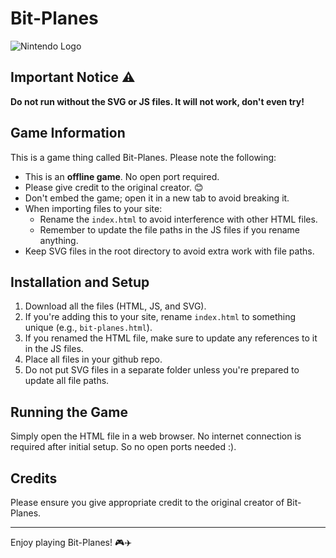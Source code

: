 # Bit-Planes

![Nintendo Logo](https://upload.wikimedia.org/wikipedia/commons/0/0d/Nintendo.svg)

## Important Notice ⚠️

**Do not run without the SVG or JS files. It will not work, don't even try!**

## Game Information

This is a game thing called Bit-Planes. Please note the following:

- This is an **offline game**. No open port required.
- Please give credit to the original creator. 😊
- Don't embed the game; open it in a new tab to avoid breaking it.
- When importing files to your site:
  - Rename the `index.html` to avoid interference with other HTML files.
  - Remember to update the file paths in the JS files if you rename anything.
- Keep SVG files in the root directory to avoid extra work with file paths.

## Installation and Setup

1. Download all the files (HTML, JS, and SVG).
2. If you're adding this to your site, rename `index.html` to something unique (e.g., `bit-planes.html`).
3. If you renamed the HTML file, make sure to update any references to it in the JS files.
4. Place all files in your github repo.
5. Do not put SVG files in a separate folder unless you're prepared to update all file paths.

## Running the Game

Simply open the HTML file in a web browser. No internet connection is required after initial setup. So no open ports needed :).

## Credits

Please ensure you give appropriate credit to the original creator of Bit-Planes.

---

Enjoy playing Bit-Planes! 🎮✈️
